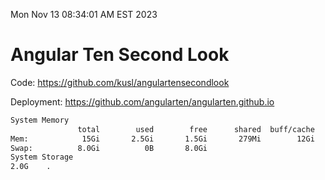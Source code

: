 Mon Nov 13 08:34:01 AM EST 2023

# Angular Ten Second Look

Code: https://github.com/kusl/angulartensecondlook

Deployment: https://github.com/angularten/angularten.github.io

```bash
System Memory
               total        used        free      shared  buff/cache   available
Mem:            15Gi       2.5Gi       1.5Gi       279Mi        12Gi        12Gi
Swap:          8.0Gi          0B       8.0Gi
System Storage
2.0G	.
```
```bash
